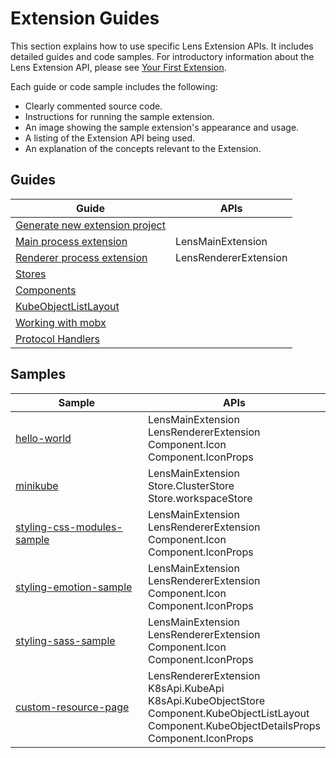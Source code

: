 # Extension Guides

This section explains how to use specific Lens Extension APIs.
It includes detailed guides and code samples.
For introductory information about the Lens Extension API, please see [Your First Extension](../get-started/your-first-extension.md).

Each guide or code sample includes the following:

- Clearly commented source code.
- Instructions for running the sample extension.
- An image showing the sample extension's appearance and usage.
- A listing of the Extension API being used.
- An explanation of the concepts relevant to the Extension.

## Guides

| Guide | APIs |
| ----- | ----- |
| [Generate new extension project](generator.md) ||
| [Main process extension](main-extension.md) | LensMainExtension |
| [Renderer process extension](renderer-extension.md) | LensRendererExtension |
| [Stores](stores.md) | |
| [Components](components.md) | |
| [KubeObjectListLayout](kube-object-list-layout.md) | |
| [Working with mobx](working-with-mobx.md) | |
| [Protocol Handlers](protocol-handlers.md) | |

## Samples

| Sample | APIs |
| ----- | ----- |
[hello-world](https://github.com/lensapp/lens-extension-samples/tree/master/helloworld-sample) | LensMainExtension <br> LensRendererExtension <br> Component.Icon <br> Component.IconProps |
[minikube](https://github.com/lensapp/lens-extension-samples/tree/master/minikube-sample) | LensMainExtension <br> Store.ClusterStore <br> Store.workspaceStore |
[styling-css-modules-sample](https://github.com/lensapp/lens-extension-samples/tree/master/styling-css-modules-sample) | LensMainExtension <br> LensRendererExtension <br> Component.Icon <br> Component.IconProps |
[styling-emotion-sample](https://github.com/lensapp/lens-extension-samples/tree/master/styling-emotion-sample) | LensMainExtension <br> LensRendererExtension <br> Component.Icon <br> Component.IconProps |
[styling-sass-sample](https://github.com/lensapp/lens-extension-samples/tree/master/styling-sass-sample) | LensMainExtension <br> LensRendererExtension <br> Component.Icon <br> Component.IconProps |
[custom-resource-page](https://github.com/lensapp/lens-extension-samples/tree/master/custom-resource-page) | LensRendererExtension <br> K8sApi.KubeApi <br> K8sApi.KubeObjectStore <br> Component.KubeObjectListLayout <br> Component.KubeObjectDetailsProps <br> Component.IconProps |
